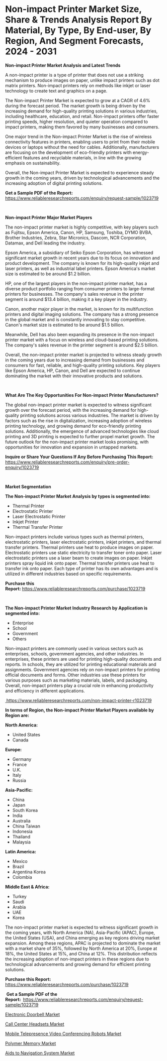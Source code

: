 <p><h1>Non-impact Printer Market Size, Share & Trends Analysis Report By Material, By Type, By End-user, By Region, And Segment Forecasts, 2024 - 2031</h1></p><p><strong>Non-impact Printer Market Analysis and Latest Trends</strong></p>
<p><p>A non-impact printer is a type of printer that does not use a striking mechanism to produce images on paper, unlike impact printers such as dot matrix printers. Non-impact printers rely on methods like inkjet or laser technology to create text and graphics on a page.</p><p>The Non-impact Printer Market is expected to grow at a CAGR of 4.6% during the forecast period. The market growth is being driven by the increasing demand for high-quality printing solutions in various industries, including healthcare, education, and retail. Non-impact printers offer faster printing speeds, higher resolution, and quieter operation compared to impact printers, making them favored by many businesses and consumers.</p><p>One major trend in the Non-impact Printer Market is the rise of wireless connectivity features in printers, enabling users to print from their mobile devices or laptops without the need for cables. Additionally, manufacturers are focusing on the development of eco-friendly printers with energy-efficient features and recyclable materials, in line with the growing emphasis on sustainability.</p><p>Overall, the Non-impact Printer Market is expected to experience steady growth in the coming years, driven by technological advancements and the increasing adoption of digital printing solutions.</p></p>
<p><strong>Get a Sample PDF of the Report:&nbsp;</strong> <a href="https://www.reliableresearchreports.com/enquiry/request-sample/1023719">https://www.reliableresearchreports.com/enquiry/request-sample/1023719</a></p>
<p>&nbsp;</p>
<p><strong>Non-impact Printer Major Market Players</strong></p>
<p><p>The non-impact printer market is highly competitive, with key players such as Fujitsu, Epson America, Canon, HP, Samsung, Toshiba, DYMO BVBA, Brother Industries, Zebra, Star Micronics, Dascom, NCR Corporation, Datamax, and Dell leading the industry. </p><p>Epson America, a subsidiary of Seiko Epson Corporation, has witnessed significant market growth in recent years due to its focus on innovation and product development. The company is known for its high-quality inkjet and laser printers, as well as industrial label printers. Epson America's market size is estimated to be around $1.2 billion.</p><p>HP, one of the largest players in the non-impact printer market, has a diverse product portfolio ranging from consumer printers to large-format printers for businesses. The company's sales revenue in the printer segment is around $13.4 billion, making it a key player in the industry.</p><p>Canon, another major player in the market, is known for its multifunction printers and digital imaging solutions. The company has a strong presence in the global market and is constantly innovating to stay competitive. Canon's market size is estimated to be around $1.5 billion.</p><p>Meanwhile, Dell has also been expanding its presence in the non-impact printer market with a focus on wireless and cloud-based printing solutions. The company's sales revenue in the printer segment is around $2.5 billion.</p><p>Overall, the non-impact printer market is projected to witness steady growth in the coming years due to increasing demand from businesses and consumers for fast, reliable, and high-quality printing solutions. Key players like Epson America, HP, Canon, and Dell are expected to continue dominating the market with their innovative products and solutions.</p></p>
<p>&nbsp;</p>
<p><strong>What Are The Key Opportunities For Non-impact Printer Manufacturers?</strong></p>
<p><p>The global non-impact printer market is expected to witness significant growth over the forecast period, with the increasing demand for high-quality printing solutions across various industries. The market is driven by factors such as the rise in digitalization, increasing adoption of wireless printing technology, and growing demand for eco-friendly printing solutions. Additionally, the emergence of advanced technologies like cloud printing and 3D printing is expected to further propel market growth. The future outlook for the non-impact printer market looks promising, with opportunities for innovation and expansion in untapped markets.</p></p>
<p><strong>Inquire or Share Your Questions If Any Before Purchasing This Report:</strong> <a href="https://www.reliableresearchreports.com/enquiry/pre-order-enquiry/1023719">https://www.reliableresearchreports.com/enquiry/pre-order-enquiry/1023719</a></p>
<p>&nbsp;</p>
<p><strong>Market Segmentation</strong></p>
<p><strong>The Non-impact Printer Market Analysis by types is segmented into:</strong></p>
<p><ul><li>Thermal Printer</li><li>Electrostatic Printer</li><li>Laser Electrostatic Printer</li><li>Inkjet Printer</li><li>Thermal Transfer Printer</li></ul></p>
<p><p>Non-impact printers include various types such as thermal printers, electrostatic printers, laser electrostatic printers, inkjet printers, and thermal transfer printers. Thermal printers use heat to produce images on paper. Electrostatic printers use static electricity to transfer toner onto paper. Laser electrostatic printers use a laser beam to create images on paper. Inkjet printers spray liquid ink onto paper. Thermal transfer printers use heat to transfer ink onto paper. Each type of printer has its own advantages and is utilized in different industries based on specific requirements.</p></p>
<p><strong>Purchase this Report:&nbsp;</strong><a href="https://www.reliableresearchreports.com/purchase/1023719">https://www.reliableresearchreports.com/purchase/1023719</a></p>
<p>&nbsp;</p>
<p><strong>The Non-impact Printer Market Industry Research by Application is segmented into:</strong></p>
<p><ul><li>Enterprise</li><li>School</li><li>Government</li><li>Others</li></ul></p>
<p><p>Non-impact printers are commonly used in various sectors such as enterprises, schools, government agencies, and other industries. In enterprises, these printers are used for printing high-quality documents and reports. In schools, they are utilized for printing educational materials and assignments. Government agencies rely on non-impact printers for printing official documents and forms. Other industries use these printers for various purposes such as marketing materials, labels, and packaging. Overall, non-impact printers play a crucial role in enhancing productivity and efficiency in different applications.</p></p>
<p><a href="https://www.reliableresearchreports.com/non-impact-printer-r1023719">&nbsp;https://www.reliableresearchreports.com/non-impact-printer-r1023719</a></p>
<p><strong>In terms of Region, the Non-impact Printer Market Players available by Region are:</strong></p>
<p>
    <p> <strong> North America: </strong>
        <ul>
            <li>United States</li>
            <li>Canada</li>
        </ul>
        </p> 
    <p> <strong> Europe: </strong>
        <ul>
            <li>Germany</li>
            <li>France</li>
            <li>U.K.</li>
            <li>Italy</li>
            <li>Russia</li>
        </ul>
        </p> 
    <p> <strong> Asia-Pacific: </strong>
        <ul>
            <li>China</li>
            <li>Japan</li>
            <li>South Korea</li>
            <li>India</li>
            <li>Australia</li>
            <li>China Taiwan</li>
            <li>Indonesia</li>
            <li>Thailand</li>
            <li>Malaysia</li>
        </ul>
        </p> 
    <p> <strong> Latin America: </strong>
        <ul>
            <li>Mexico</li>
            <li>Brazil</li>
            <li>Argentina Korea</li>
            <li>Colombia</li>
        </ul>
        </p> 
    <p> <strong> Middle East & Africa: </strong>
        <ul>
            <li>Turkey</li>
            <li>Saudi</li>
            <li>Arabia</li>
            <li>UAE</li>
            <li>Korea</li>
        </ul>
    </p>
    </p>
<p><p>The non-impact printer market is expected to witness significant growth in the coming years, with North America (NA), Asia-Pacific (APAC), Europe, the United States (USA), and China emerging as key regions driving market expansion. Among these regions, APAC is projected to dominate the market with a market share of 35%, followed by North America at 20%, Europe at 18%, the United States at 15%, and China at 12%. This distribution reflects the increasing adoption of non-impact printers in these regions due to technological advancements and growing demand for efficient printing solutions.</p></p>
<p><strong>Purchase this Report: </strong><a href="https://www.reliableresearchreports.com/purchase/1023719">https://www.reliableresearchreports.com/purchase/1023719</a></p>
<p>&nbsp;<strong>Get a Sample PDF of the Report:&nbsp;&nbsp;</strong><a href="https://www.reliableresearchreports.com/enquiry/request-sample/1023719">https://www.reliableresearchreports.com/enquiry/request-sample/1023719</a></p>
<p><strong></strong></p>
<p><p><a href="https://issuu.com/reportprime-2/docs/electronic-doorbell-market-size-2030.pptx">Electronic Doorbell Market</a></p><p><a href="https://github.com/riwar777/Market-Research-Report-List-1/blob/main/call-center-headsets-market.md">Call Center Headsets Market</a></p><p><a href="https://www.linkedin.com/pulse/mobile-telepresence-video-conferencing-robots-market-size-growing-pzkze">Mobile Telepresence Video Conferencing Robots Market</a></p><p><a href="https://issuu.com/reportprime-2/docs/polymer-memory-market-size-2030.pptx">Polymer Memory Market</a></p><p><a href="https://github.com/Brown8Reggie/Market-Research-Report-List-1/blob/main/aids-to-navigation-system-market.md">Aids to Navigation System Market</a></p></p>